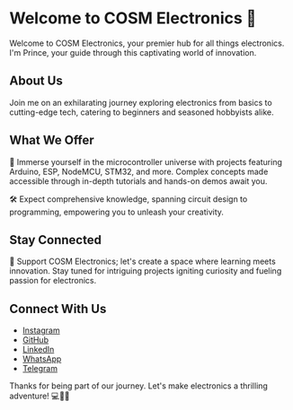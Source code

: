 # Welcome to COSM Electronics 🌟

Welcome to COSM Electronics, your premier hub for all things electronics. I'm Prince, your guide through this captivating world of innovation.

## About Us

Join me on an exhilarating journey exploring electronics from basics to cutting-edge tech, catering to beginners and seasoned hobbyists alike.

## What We Offer

🔧 Immerse yourself in the microcontroller universe with projects featuring Arduino, ESP, NodeMCU, STM32, and more. Complex concepts made accessible through in-depth tutorials and hands-on demos await you.

🛠️ Expect comprehensive knowledge, spanning circuit design to programming, empowering you to unleash your creativity.

## Stay Connected

🚀 Support COSM Electronics; let's create a space where learning meets innovation. Stay tuned for intriguing projects igniting curiosity and fueling passion for electronics.

## Connect With Us

- [Instagram](https://instagram.com/cosmelectronics?igsh=ejdlaW16OHQwampy)
- [GitHub](https://github.com/cosmelectronics)
- [LinkedIn](https://linkedin.com/build-relation/newsletter-follow?entityUrn=7079476255753912320)
- [WhatsApp](https://whatsapp.com/channel/0029VaJnmX82v1Ixr7alqh0t)
- [Telegram](https://t.me/cosmelectronics)

Thanks for being part of our journey. Let's make electronics a thrilling adventure! 💻🔗✨
